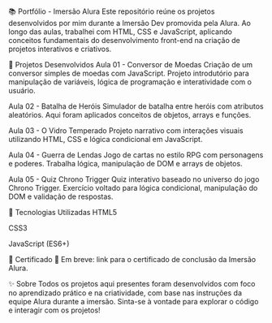 📚 Portfólio - Imersão Alura
Este repositório reúne os projetos desenvolvidos por mim durante a Imersão Dev promovida pela Alura. Ao longo das aulas, trabalhei com HTML, CSS e JavaScript, aplicando conceitos fundamentais do desenvolvimento front-end na criação de projetos interativos e criativos.

🚀 Projetos Desenvolvidos
Aula 01 - Conversor de Moedas
Criação de um conversor simples de moedas com JavaScript. Projeto introdutório para manipulação de variáveis, lógica de programação e interatividade com o usuário.

Aula 02 - Batalha de Heróis
Simulador de batalha entre heróis com atributos aleatórios. Aqui foram aplicados conceitos de objetos, arrays e funções.

Aula 03 - O Vidro Temperado
Projeto narrativo com interações visuais utilizando HTML, CSS e lógica condicional em JavaScript.

Aula 04 - Guerra de Lendas
Jogo de cartas no estilo RPG com personagens e poderes. Trabalha lógica, manipulação de DOM e arrays de objetos.

Aula 05 - Quiz Chrono Trigger
Quiz interativo baseado no universo do jogo Chrono Trigger. Exercício voltado para lógica condicional, manipulação do DOM e validação de respostas.

🧠 Tecnologias Utilizadas
HTML5

CSS3

JavaScript (ES6+)

📄 Certificado
📝 Em breve: link para o certificado de conclusão da Imersão Alura.

✨ Sobre
Todos os projetos aqui presentes foram desenvolvidos com foco no aprendizado prático e na criatividade, com base nas instruções da equipe Alura durante a imersão. Sinta-se à vontade para explorar o código e interagir com os projetos!
